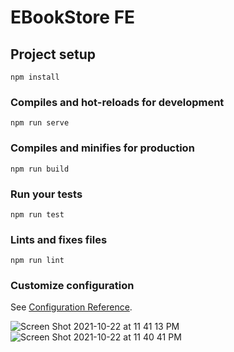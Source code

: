 # EBookStore FE

## Project setup
```
npm install
```

### Compiles and hot-reloads for development
```
npm run serve
```

### Compiles and minifies for production
```
npm run build
```

### Run your tests
```
npm run test
```

### Lints and fixes files
```
npm run lint
```

### Customize configuration
See [Configuration Reference](https://cli.vuejs.org/config/).

![Screen Shot 2021-10-22 at 11 41 13 PM](https://user-images.githubusercontent.com/20665149/138542004-b0ab2db8-3cbf-4634-a20f-f4498c36ae93.png)
![Screen Shot 2021-10-22 at 11 40 41 PM](https://user-images.githubusercontent.com/20665149/138542008-58ddbea6-65c1-46c4-9015-1ee4d00199bf.png)
